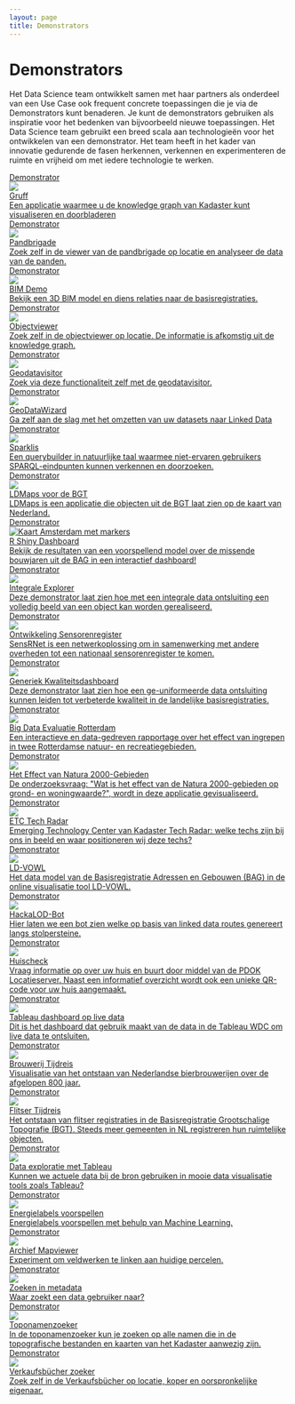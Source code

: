 ```yaml
---
layout: page
title: Demonstrators
---
```


# Demonstrators

Het Data Science team ontwikkelt samen met haar partners als onderdeel van een Use Case ook frequent concrete toepassingen die je via de Demonstrators kunt benaderen. Je kunt de demonstrators gebruiken als inspiratie voor het bedenken van bijvoorbeeld nieuwe toepassingen. Het Data Science team gebruikt een breed scala aan technologieën voor het ontwikkelen van een demonstrator. Het team heeft in het kader van innovatie gedurende de fasen herkennen, verkennen en experimenteren de ruimte en vrijheid om met iedere technologie te werken.

<div class="cards-wrapper">
<a href="/demonstrators/gruff/index.html">
    <div class="card">
      <div class="card-type">Demonstrator</div>
      <img class="card-image" src="/assets/images/gruff.png">
      <div class="card-title">Gruff</div>
      <div class="card-description">Een applicatie waarmee u de knowledge graph van Kadaster kunt visualiseren en doorbladeren</div>
    </div>
  </a>
<!-- <a href="/demonstrators/geodatavisitor">
    <div class="card">
      <div class="card-type">Demonstrator</div>
      <img class="card-image" src="/assets/images/geodatavisitor.png">
      <div class="card-title">Geo Data Visitor</div>
      <div class="card-description">Een applicatie om de visualisatie van externe datasets op de kaart mogelijk te maken nadat deze zijn verrijkt door de geodatawizard.</div>
    </div>
  </a> -->
<a href="/demonstrators/pandbrigade">
    <div class="card">
      <div class="card-type">Demonstrator</div>
      <img class="card-image" src="/assets/images/pandviewer.png">
      <div class="card-title">Pandbrigade</div>
      <div class="card-description">Zoek zelf in de viewer van de pandbrigade op locatie en analyseer de data van de panden. </div>
    </div>
  </a>
  <a href="/demonstrators/bimdemo">
    <div class="card">
      <div class="card-type">Demonstrator</div>
      <img class="card-image" src="/assets/images/bimdemo.PNG">
      <div class="card-title">BIM Demo</div>
      <div class="card-description">Bekijk een 3D BIM model en diens relaties naar de basisregistraties. </div>
    </div>
  </a>
  <a href="/demonstrators/objectviewer">
    <div class="card">
      <div class="card-type">Demonstrator</div>
      <img class="card-image" src="/assets/images/pandviewer.png">
      <div class="card-title">Objectviewer</div>
      <div class="card-description">Zoek zelf in de objectviewer op locatie. De informatie is afkomstig uit de knowledge graph.</div>
    </div>
  </a>
  <a href="/demonstrators/geodatavisitor">
    <div class="card">
      <div class="card-type">Demonstrator</div>
      <img class="card-image" src="/assets/images/pandviewer.png">
      <div class="card-title">Geodatavisitor</div>
      <div class="card-description">Zoek via deze functionaliteit zelf met de geodatavisitor.</div>
    </div>
  </a>
  <a href="/demonstrators/geodatawizard">
    <div class="card">
      <div class="card-type">Demonstrator</div>
      <img class="card-image" src="/assets/images/spatial_wizard_logo.png">
      <div class="card-title">GeoDataWizard</div>
      <div class="card-description">Ga zelf aan de slag met het omzetten van uw datasets naar Linked Data</div>
    </div>
  </a>
  <a href="/demonstrators/sparklis/osparklis.html?title=KG-demo-Sparklis&endpoint=https%3A//api.labs.kadaster.nl/datasets/kadaster/kg-demo-sparklis/services/default/sparql&avoid_lengthy_queries=true&concept_lexicons_select=http%3A//www.w3.org/2000/01/rdf-schema%23label&lang=nl">
    <div class="card">
      <div class="card-type">Demonstrator</div>
      <img class="card-image" src="/assets/images/sparklis.png">
      <div class="card-title">Sparklis</div>
      <div class="card-description">Een querybuilder in natuurlijke taal waarmee niet-ervaren gebruikers SPARQL-eindpunten kunnen verkennen en doorzoeken.</div>
    </div>
  </a>
  <a href="/demonstrators/LDMaps_BGT/index.html">
    <div class="card">
      <div class="card-type">Demonstrator</div>
      <img class="card-image" src="/assets/images/ld-maps.png">
      <div class="card-title">LDMaps voor de BGT</div>
      <div class="card-description"> LDMaps is een applicatie die objecten uit de BGT laat zien op de kaart van Nederland.</div>
    </div>
  </a>
  <!--
  <a href="/demonstrators/loki/index.html">
    <div class="card">
      <div class="card-type">Demonstrator</div>
      <img class="card-image" src="/assets/images/loki-logo.jpg">
      <div class="card-title">Loki voor Geo Informatieverstrekking</div>
      <div class="card-description">Loki is een chatbot voor Locatie-gebaseerde Kadaster Informatieverstrekking. Vraag Loki en krijg eenvoudig antwoord van Kadaster.</div>
    </div>
  </a>
  -->
  <a href="/demonstrators/bagdemonstrator/">
    <div class="card">
      <div class="card-type">Demonstrator</div>
      <img class="card-image" src="/assets/images/bag-voorspellingen-shiny.PNG" alt="Kaart Amsterdam met markers">
      <div class="card-title">R Shiny Dashboard</div>
      <div class="card-description">Bekijk de resultaten van een voorspellend model over de missende bouwjaren uit de BAG in een interactief dashboard!</div>
    </div>
  </a>
  <a href="/demonstrators/integrale-explorer/index.html">
    <div class="card">
      <div class="card-type">Demonstrator</div>
      <img class="card-image" src="/assets/images/logoexplorer.PNG">
      <div class="card-title">Integrale Explorer</div>
      <div class="card-description">Deze demonstrator laat zien hoe met een integrale data ontsluiting een volledig beeld van een object kan worden gerealiseerd.</div>
    </div>
  </a>
  <a href="/demonstrators/sensrnet/index.html">
    <div class="card">
      <div class="card-type">Demonstrator</div>
      <img class="card-image" src="/assets/images/SensRNet-logo.png">
      <div class="card-title">Ontwikkeling Sensorenregister</div>
      <div class="card-description">SensRNet is een netwerkoplossing om in samenwerking met andere overheden tot een nationaal sensorenregister te komen.</div>
    </div>
  </a>
  <a href="/demonstrators/generiek-kwaliteitsdashboard/index.html">
    <div class="card">
      <div class="card-type">Demonstrator</div>
      <img class="card-image" src="/assets/images/kwaliteits_dashboard_screenshot.PNG">
      <div class="card-title">Generiek Kwaliteitsdashboard</div>
      <div class="card-description">Deze demonstrator laat zien hoe een ge-uniformeerde data ontsluiting kunnen leiden tot verbeterde kwaliteit in de landelijke basisregistraties.</div>
    </div>
  </a>
  <a href="https://kadata.maps.arcgis.com/apps/MapJournal/index.html?appid=e8adf6cd1dae4d42ad907ddcb29c64d3">
    <div class="card">
      <div class="card-type">Demonstrator</div>
      <img class="card-image" src="/assets/images/rotterdam-skyline.jpg">
      <div class="card-title">Big Data Evaluatie Rotterdam</div>
      <div class="card-description">Een interactieve en data-gedreven rapportage over het effect van ingrepen in twee Rotterdamse natuur- en recreatiegebieden.</div>
    </div>
  </a>
  <a href="https://arcg.is/11uvDD">
    <div class="card">
      <div class="card-type">Demonstrator</div>
      <img class="card-image" src="/assets/images/landscape-water.jpg">
      <div class="card-title">Het Effect van Natura 2000-Gebieden</div>
      <div class="card-description">De onderzoeksvraag: "Wat is het effect van de Natura 2000-gebieden op grond- en woningwaarde?", wordt in deze applicatie gevisualiseerd.</div>
    </div>
  </a>
  <a href="/tech-radar/index.html">
    <div class="card">
      <div class="card-type">Demonstrator</div>
      <img class="card-image" src="/assets/images/radar-banner.png">
      <div class="card-title">ETC Tech Radar</div>
      <div class="card-description">Emerging Technology Center van Kadaster Tech Radar: welke techs zijn bij ons in beeld en waar positioneren wij deze techs?</div>
    </div>
  </a>
  <a href="http://vowl.visualdataweb.org/ldvowl/#/graph?endpointURL=https:%2F%2Fapi.labs.kadaster.nl%2Fdatasets%2Fkadaster%2Fbag%2Fservices%2Fbag%2Fsparql">
    <div class="card">
      <div class="card-type">Demonstrator</div>
      <img class="card-image" src="/assets/images/ld-vowl.png">
      <div class="card-title">LD-VOWL</div>
      <div class="card-description">Het data model van de Basisregistratie Adressen en Gebouwen (BAG) in de online visualisatie tool LD-VOWL.</div>
    </div>
  </a>
  <a href="/demonstrators/hackalodbot/index.html">
    <div class="card">
      <div class="card-type">Demonstrator</div>
      <img class="card-image" src="/assets/images/telegram.png">
      <div class="card-title">HackaLOD-Bot</div>
      <div class="card-description">Hier laten we een bot zien welke op basis van linked data routes genereert langs stolpersteine. </div>
    </div>
  </a>
  <a href="/demonstrators/huischeck">
    <div class="card">
      <div class="card-type">Demonstrator</div>
      <img class="card-image" src="/assets/images/huis.png">
      <div class="card-title">Huischeck</div>
      <div class="card-description">Vraag informatie op over uw huis en buurt door middel van de PDOK Locatieserver.  Naast een informatief overzicht wordt ook een unieke QR-code voor uw huis aangemaakt.</div>
    </div>
  </a>
    <a href="/demonstrators/live-data-in-een-bi-toepassing/index.html">
    <div class="card">
      <div class="card-type">Demonstrator</div>
      <img class="card-image" src="/assets/images/livedatadashboard.png">
      <div class="card-title">Tableau dashboard op live data</div>
      <div class="card-description">Dit is het dashboard dat gebruik maakt van de data in de Tableau WDC om live data te ontsluiten.</div>
    </div>
  </a>
  <a href="/demonstrators/brouwerij-tijdreis">
    <div class="card">
      <div class="card-type">Demonstrator</div>
      <img class="card-image" src="/assets/images/bier.jpg">
      <div class="card-title">Brouwerij Tijdreis</div>
      <div class="card-description">Visualisatie van het ontstaan van Nederlandse bierbrouwerijen over de afgelopen 800 jaar.</div>
    </div>
  </a>
  <a href="/demonstrators/flitser-tijdreis">
    <div class="card">
      <div class="card-type">Demonstrator</div>
      <img class="card-image" src="/assets/images/flitser.svg">
      <div class="card-title">Flitser Tijdreis</div>
      <div class="card-description">Het ontstaan van flitser registraties in de Basisregistratie Grootschalige Topografie (BGT).  Steeds meer gemeenten in NL registreren hun ruimtelijke objecten.</div>
    </div>
  </a>
  <a href="/demonstrators/tableau">
    <div class="card">
      <div class="card-type">Demonstrator</div>
      <img class="card-image" src="/assets/images/tableau-logo.jpg">
      <div class="card-title">Data exploratie met Tableau</div>
      <div class="card-description">Kunnen we actuele data bij de bron gebruiken in mooie data visualisatie tools zoals Tableau?</div>
    </div>
  </a>
  <a href="/demonstrators/energielabels-voorspellen">
    <div class="card">
      <div class="card-type">Demonstrator</div>
      <img class="card-image" src="/assets/images/energielabels.png">
      <div class="card-title">Energielabels voorspellen</div>
      <div class="card-description">Energielabels voorspellen met behulp van Machine Learning.</div>
    </div>
  </a>
  <!--
  <a href="http://www.visualdataweb.de/webvowl/#iri=https://data.labs.kadaster.nl/kadaster/bag-vocab/download.trig.gz">
    <div class="card">
      <div class="card-type">Demonstrator</div>
      <img class="card-image" src="/assets/images/webvowl.png">
      <div class="card-title">Vocabulaire visualisatie met WebVOWL</div>
      <div class="card-description">Met deze demo laten we zien dat onze datamodellen ook te visualiseren zijn met tools op het Web.</div>
    </div>
  </a>
  -->
  <a href="/demonstrators/archief-mapviewer">
    <div class="card">
      <div class="card-type">Demonstrator</div>
      <img class="card-image" src="/assets/images/gemeente-lisse.jpg">
      <div class="card-title">Archief Mapviewer</div>
      <div class="card-description">Experiment om veldwerken te linken aan huidige percelen.</div>
    </div>
  </a>
  <a href="/demonstrators/zoeken">
    <div class="card">
      <div class="card-type">Demonstrator</div>
      <img class="card-image" src="/assets/images/lov.jpg">
      <div class="card-title">Zoeken in metadata</div>
      <div class="card-description">Waar zoekt een data gebruiker naar?</div>
    </div>
  </a>
  <a href="/demonstrators/namen-app">
    <div class="card">
      <div class="card-type">Demonstrator</div>
      <img class="card-image" src="/assets/images/namen-app-tegel-image.png">
      <div class="card-title">Toponamenzoeker</div>
      <div class="card-description"> In de toponamenzoeker kun je zoeken op alle namen die in de topografische bestanden en kaarten van het Kadaster aanwezig zijn.</div>
    </div>
  </a>
  <a href="/demonstrators/verkaufsbucher-zoeken">
    <div class="card">
      <div class="card-type">Demonstrator</div>
      <img class="card-image" src="/assets/images/verkaufsbucher-app-tegel-img.png">
      <div class="card-title">Verkaufsbücher zoeker</div>
      <div class="card-description">Zoek zelf in de Verkaufsbücher op locatie, koper en oorspronkelijke eigenaar.</div>
    </div>
  </a>
</div>
